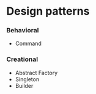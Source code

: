 # Design patterns
### Behavioral

* Command

### Creational
* Abstract Factory
* Singleton
* Builder